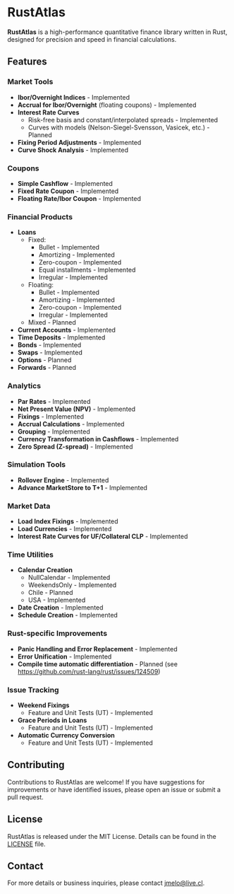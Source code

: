 RustAtlas
=========

**RustAtlas** is a high-performance quantitative finance library written in Rust, designed for precision and speed in financial calculations.

Features
--------

### Market Tools

* **Ibor/Overnight Indices** - Implemented
* **Accrual for Ibor/Overnight** (floating coupons) - Implemented
* **Interest Rate Curves**
  * Risk-free basis and constant/interpolated spreads - Implemented
  * Curves with models (Nelson-Siegel-Svensson, Vasicek, etc.) - Planned
* **Fixing Period Adjustments** - Implemented
* **Curve Shock Analysis** - Implemented

### Coupons

* **Simple Cashflow** - Implemented
* **Fixed Rate Coupon** - Implemented
* **Floating Rate/Ibor Coupon** - Implemented

### Financial Products

* **Loans**
  * Fixed:
    * Bullet - Implemented
    * Amortizing - Implemented
    * Zero-coupon - Implemented
    * Equal installments - Implemented
    * Irregular - Implemented
  * Floating:
    * Bullet - Implemented
    * Amortizing - Implemented
    * Zero-coupon - Implemented
    * Irregular - Implemented
  * Mixed - Planned
* **Current Accounts** - Implemented
* **Time Deposits** - Implemented
* **Bonds** - Implemented
* **Swaps** - Implemented
* **Options** - Planned
* **Forwards** - Planned

### Analytics

* **Par Rates** - Implemented
* **Net Present Value (NPV)** - Implemented
* **Fixings** - Implemented
* **Accrual Calculations** - Implemented
* **Grouping** - Implemented
* **Currency Transformation in Cashflows** - Implemented
* **Zero Spread (Z-spread)** - Implemented

### Simulation Tools

* **Rollover Engine** - Implemented
* **Advance MarketStore to T+1** - Implemented

### Market Data

* **Load Index Fixings** - Implemented
* **Load Currencies** - Implemented
* **Interest Rate Curves for UF/Collateral CLP** - Implemented

### Time Utilities

* **Calendar Creation**
  * NullCalendar - Implemented
  * WeekendsOnly - Implemented
  * Chile - Planned
  * USA - Implemented
* **Date Creation** - Implemented
* **Schedule Creation** - Implemented

### Rust-specific Improvements

* **Panic Handling and Error Replacement** - Implemented
* **Error Unification** - Implemented
* **Compile time automatic differentiation** - Planned (see <https://github.com/rust-lang/rust/issues/124509>)

### Issue Tracking

* **Weekend Fixings**
  * Feature and Unit Tests (UT) - Implemented
* **Grace Periods in Loans**
  * Feature and Unit Tests (UT) - Implemented
* **Automatic Currency Conversion**
  * Feature and Unit Tests (UT) - Implemented

Contributing
------------

Contributions to RustAtlas are welcome! If you have suggestions for improvements or have identified issues, please open an issue or submit a pull request.

License
-------

RustAtlas is released under the MIT License. Details can be found in the [LICENSE](LICENSE) file.

Contact
-------

For more details or business inquiries, please contact <jmelo@live.cl>.

